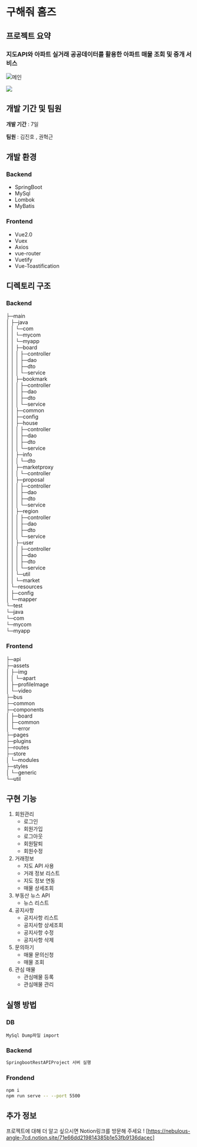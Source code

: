 # 구해줘 홈즈

## 프로젝트 요약

### 지도API와 아파트 실거래 공공데이터를 활용한 아파트 매물 조회 및 중개 서비스

![메인](https://user-images.githubusercontent.com/37106496/203910156-af354d89-8011-49c5-a0ab-813a83b01de5.PNG)

![](../header.png)

## 개발 기간 및 팀원

**개발 기간** : 7일

**팀원** : 김진호 , 권혁근

## 개발 환경

### Backend

- SpringBoot
- MySql
- Lombok
- MyBatis

### Frontend

- Vue2.0
- Vuex
- Axios
- vue-router
- Vuetify
- Vue-Toastification

## 디렉토리 구조

### Backend

├─main  
│ ├─java  
│ │ └─com  
│ │ └─mycom  
│ │ └─myapp  
│ │ ├─board  
│ │ │ ├─controller  
│ │ │ ├─dao  
│ │ │ ├─dto  
│ │ │ └─service  
│ │ ├─bookmark  
│ │ │ ├─controller  
│ │ │ ├─dao  
│ │ │ ├─dto  
│ │ │ └─service  
│ │ ├─common  
│ │ ├─config  
│ │ ├─house  
│ │ │ ├─controller  
│ │ │ ├─dao  
│ │ │ ├─dto  
│ │ │ └─service  
│ │ ├─info  
│ │ │ └─dto  
│ │ ├─marketproxy  
│ │ │ └─controller  
│ │ ├─proposal  
│ │ │ ├─controller  
│ │ │ ├─dao  
│ │ │ ├─dto  
│ │ │ └─service  
│ │ ├─region  
│ │ │ ├─controller  
│ │ │ ├─dao  
│ │ │ ├─dto  
│ │ │ └─service  
│ │ ├─user  
│ │ │ ├─controller  
│ │ │ ├─dao  
│ │ │ ├─dto  
│ │ │ └─service  
│ │ └─util  
│ │ └─market  
│ └─resources  
│ ├─config  
│ └─mapper  
└─test  
 └─java  
 └─com  
 └─mycom  
 └─myapp

### Frontend

├─api  
├─assets  
│ ├─img  
│ │ └─apart  
│ ├─profileImage  
│ └─video  
├─bus  
├─common  
├─components  
│ ├─board  
│ ├─common  
│ └─error  
├─pages  
├─plugins  
├─routes  
├─store  
│ └─modules  
├─styles  
│ └─generic  
└─util

## 구현 기능

1. 회원관리
   - 로그인
   - 회원가입
   - 로그아웃
   - 회원탈퇴
   - 회원수정
2. 거래정보
   - 지도 API 사용
   - 거래 정보 리스트
   - 지도 정보 연동
   - 매물 상세조회
3. 부동산 뉴스 API
   - 뉴스 리스트
4. 공지사항
   - 공지사항 리스트
   - 공지사항 상세조회
   - 공지사항 수정
   - 공지사항 삭제
5. 문의하기
   - 매물 문의신청
   - 매물 조회
6. 관심 매물
   - 관심매물 등록
   - 관심매물 관리

## 실행 방법

### DB

```
MySql Dump파일 import
```

### Backend

```Java
SpringbootRestAPIProject 서버 실행
```

### Frondend

```sh
npm i
npm run serve -- --port 5500
```

## 추가 정보

프로젝트에 대해 더 알고 싶으시면 Notion링크를 방문해 주세요 !
[https://nebulous-angle-7cd.notion.site/71e66dd219814385b1e53fb9136dacec]
